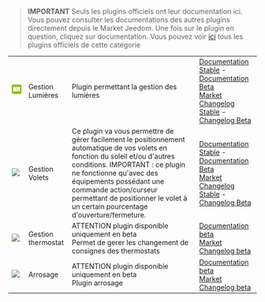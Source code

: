 
>**IMPORTANT**
>Seuls les plugins officiels ont leur documentation ici. Vous pouvez consulter les documentations des autres plugins directement depuis le Market Jeedom. Une fois sur le plugin en question, cliquez sur documentation.
>Vous pouvez voir [ici](https://market.jeedom.com/index.php?v=d&p=market&type=plugin&categorie=automatisation) tous les plugins officiels de cette catégorie


| | | | |
|--- | --- | --- | ---|
|<img src="lightmanager/lightmanager_icon.png" class="pluginLogo" width="100" />|Gestion Lumières|Plugin permettant la gestion des lumières|[Documentation Stable](lightmanager/index.md) - [Documentation Beta](lightmanager/beta/index.md)<br/>[Market](https://market.jeedom.com/index.php?v=d&p=market_display&id=4199)<br/>[Changelog Stable](lightmanager/changelog.md) - [Changelog Beta](lightmanager/beta/changelog.md)|
|<img src="sunshutter/sunshutter_icon.png" class="pluginLogo" width="100" />|Gestion Volets|Ce plugin va vous permettre de gérer facilement le positionnement automatique de vos volets en fonction du soleil et/ou d'autres conditions. IMPORTANT : ce plugin ne fonctionne qu'avec des équipements possédant une commande action/curseur permettant de positionner le volet à un certain pourcentage d'ouverture/fermeture.|[Documentation Stable](sunshutter/index.md) - [Documentation Beta](sunshutter/beta/index.md)<br/>[Market](https://market.jeedom.com/index.php?v=d&p=market_display&id=3793)<br/>[Changelog Stable](sunshutter/changelog.md) - [Changelog Beta](sunshutter/beta/changelog.md)|
|<img src="thermostatmanager/beta/thermostatmanager_icon.png" class="pluginLogo" width="100" />|Gestion thermostat|ATTENTION plugin disponible uniquement en beta<br/>Permet de gerer les changement de consignes des thermostats|[Documentation beta](thermostatmanager/beta/index.md)<br/>[Market](https://market.jeedom.com/index.php?v=d&p=market_display&id=4200)<br/>[Changelog beta](thermostatmanager/beta/changelog.md)|
|<img src="watering/beta/watering_icon.png" class="pluginLogo" width="100" />|Arrosage|ATTENTION plugin disponible uniquement en beta<br/>Plugin arrosage|[Documentation beta](watering/beta/index.md)<br/>[Market](https://market.jeedom.com/index.php?v=d&p=market_display&id=4198)<br/>[Changelog beta](watering/beta/changelog.md)|
